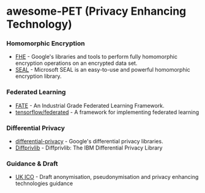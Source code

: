 # awesome-PET (Privacy Enhancing Technology)

### Homomorphic Encryption
* [FHE](https://github.com/google/fully-homomorphic-encryption) - Google's libraries and tools to perform fully homomorphic encryption operations on an encrypted data set.
* [SEAL](https://github.com/microsoft/SEAL) - Microsoft SEAL is an easy-to-use and powerful homomorphic encryption library.

### Federated Learning
* [FATE](https://github.com/FederatedAI/FATE) - An Industrial Grade Federated Learning Framework.
* [tensorflow/federated](https://github.com/tensorflow/federated) - A framework for implementing federated learning

### Differential Privacy
* [differential-privacy](https://github.com/google/differential-privacy) - Google's differential privacy libraries.
* [Diffprivlib](https://github.com/IBM/differential-privacy-library) - Diffprivlib: The IBM Differential Privacy Library

### Guidance & Draft
* [UK ICO](https://ico.org.uk/media/about-the-ico/consultations/4021464/chapter-5-anonymisation-pets.pdf) - Draft anonymisation, pseudonymisation and privacy enhancing technologies guidance
